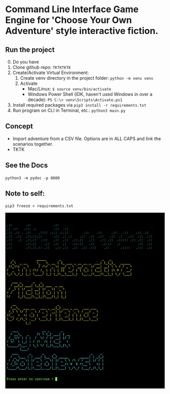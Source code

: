 # Command Line Interface Game Engine for 'Choose Your Own Adventure' style interactive fiction.

## Run the project

0. Do you have 
1. Clone github repo: `TKTKTKTK`
2. Create/Activate Virtual Environment:
    1. Create venv directory in the project folder: `python -m venv venv`
    2. Activate
        - Mac/Linux: `$ source venv/bin/activate`
        - Windows Power Shell (IDK, haven't used Windows in over a decade): `PS C:\> venv\Scripts\Activate.ps1`
3. Install required packages via `pip3 install -r requirements.txt`
4. Run program on CLI in Terminal, etc.: `python3 main.py`

## Concept
- Import adventure from a CSV file. Options are in ALL CAPS and link the scenarios together. 
- TKTK
	
## See the Docs

`python3 -m pydoc -p 8080` 

## Note to self:

`pip3 freeze > requirements.txt`

![Intro Screen](images/book_cover.png)
